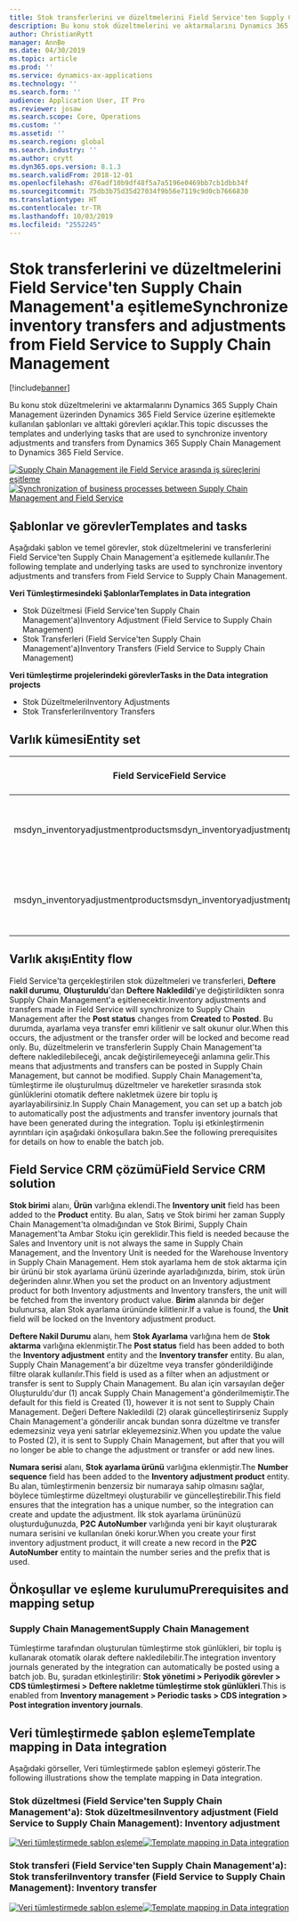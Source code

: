 ```yaml
---
title: Stok transferlerini ve düzeltmelerini Field Service'ten Supply Chain Management'a eşitleme
description: Bu konu stok düzeltmelerini ve aktarmalarını Dynamics 365 Supply Chain Management üzerinden Dynamics 365 Field Service üzerine eşitlemekte kullanılan şablonları ve alttaki görevleri açıklar.
author: ChristianRytt
manager: AnnBe
ms.date: 04/30/2019
ms.topic: article
ms.prod: ''
ms.service: dynamics-ax-applications
ms.technology: ''
ms.search.form: ''
audience: Application User, IT Pro
ms.reviewer: josaw
ms.search.scope: Core, Operations
ms.custom: ''
ms.assetid: ''
ms.search.region: global
ms.search.industry: ''
ms.author: crytt
ms.dyn365.ops.version: 8.1.3
ms.search.validFrom: 2018-12-01
ms.openlocfilehash: d76adf10b9df48f5a7a5196e0469bb7cb1dbb34f
ms.sourcegitcommit: 75db3b75d35d27034f9b56e7119c9d0cb7666830
ms.translationtype: HT
ms.contentlocale: tr-TR
ms.lasthandoff: 10/03/2019
ms.locfileid: "2552245"
---
```

# <a name="synchronize-inventory-transfers-and-adjustments-from-field-service-to-supply-chain-management"></a><span data-ttu-id="682db-103">Stok transferlerini ve düzeltmelerini Field Service'ten Supply Chain Management'a eşitleme</span><span class="sxs-lookup"><span data-stu-id="682db-103">Synchronize inventory transfers and adjustments from Field Service to Supply Chain Management</span></span>

[!include[banner](../includes/banner.md)]

<span data-ttu-id="682db-104">Bu konu stok düzeltmelerini ve aktarmalarını Dynamics 365 Supply Chain Management üzerinden Dynamics 365 Field Service üzerine eşitlemekte kullanılan şablonları ve alttaki görevleri açıklar.</span><span class="sxs-lookup"><span data-stu-id="682db-104">This topic discusses the templates and underlying tasks that are used to synchronize inventory adjustments and transfers from Dynamics 365 Supply Chain Management to Dynamics 365 Field Service.</span></span>

<span data-ttu-id="682db-105">[![Supply Chain Management ile Field Service arasında iş süreçlerini eşitleme](./media/FSTransAdjOW.png)](./media/FSTransAdjOW.png)</span><span class="sxs-lookup"><span data-stu-id="682db-105">[![Synchronization of business processes between Supply Chain Management and Field Service](./media/FSTransAdjOW.png)](./media/FSTransAdjOW.png)</span></span>

## <a name="templates-and-tasks"></a><span data-ttu-id="682db-106">Şablonlar ve görevler</span><span class="sxs-lookup"><span data-stu-id="682db-106">Templates and tasks</span></span>
<span data-ttu-id="682db-107">Aşağıdaki şablon ve temel görevler, stok düzeltmelerini ve transferlerini Field Service'ten Supply Chain Management'a eşitlemede kullanılır.</span><span class="sxs-lookup"><span data-stu-id="682db-107">The following template and underlying tasks are used to synchronize inventory adjustments and transfers from Field Service to Supply Chain Management.</span></span>

<span data-ttu-id="682db-108">**Veri Tümleştirmesindeki Şablonlar**</span><span class="sxs-lookup"><span data-stu-id="682db-108">**Templates in Data integration**</span></span>
- <span data-ttu-id="682db-109">Stok Düzeltmesi (Field Service'ten Supply Chain Management'a)</span><span class="sxs-lookup"><span data-stu-id="682db-109">Inventory Adjustment (Field Service to Supply Chain Management)</span></span>
- <span data-ttu-id="682db-110">Stok Transferleri (Field Service'ten Supply Chain Management'a)</span><span class="sxs-lookup"><span data-stu-id="682db-110">Inventory Transfers (Field Service to Supply Chain Management)</span></span>

<span data-ttu-id="682db-111">**Veri tümleştirme projelerindeki görevler**</span><span class="sxs-lookup"><span data-stu-id="682db-111">**Tasks in the Data integration projects**</span></span>
- <span data-ttu-id="682db-112">Stok Düzeltmeleri</span><span class="sxs-lookup"><span data-stu-id="682db-112">Inventory Adjustments</span></span>
- <span data-ttu-id="682db-113">Stok Transferleri</span><span class="sxs-lookup"><span data-stu-id="682db-113">Inventory Transfers</span></span>

## <a name="entity-set"></a><span data-ttu-id="682db-114">Varlık kümesi</span><span class="sxs-lookup"><span data-stu-id="682db-114">Entity set</span></span>
| <span data-ttu-id="682db-115">Field Service</span><span class="sxs-lookup"><span data-stu-id="682db-115">Field Service</span></span>                     | <span data-ttu-id="682db-116">Supply Chain Management</span><span class="sxs-lookup"><span data-stu-id="682db-116">Supply Chain Management</span></span>                          |
|-----------------------------------|----------------------------------------------------|
| <span data-ttu-id="682db-117">msdyn_inventoryadjustmentproducts</span><span class="sxs-lookup"><span data-stu-id="682db-117">msdyn_inventoryadjustmentproducts</span></span> |   <span data-ttu-id="682db-118">CDS Stok ayarlama günlüğü başlıkları ve satırları</span><span class="sxs-lookup"><span data-stu-id="682db-118">CDS Inventory adjustment journal headers and lines</span></span> |
| <span data-ttu-id="682db-119">msdyn_inventoryadjustmentproducts</span><span class="sxs-lookup"><span data-stu-id="682db-119">msdyn_inventoryadjustmentproducts</span></span> | <span data-ttu-id="682db-120">CDS stok transfer günlüğü başlıkları ve satırları</span><span class="sxs-lookup"><span data-stu-id="682db-120">CDS inventory transfer journal headers and lines</span></span>   |

## <a name="entity-flow"></a><span data-ttu-id="682db-121">Varlık akışı</span><span class="sxs-lookup"><span data-stu-id="682db-121">Entity flow</span></span>
<span data-ttu-id="682db-122">Field Service'ta gerçekleştirilen stok düzeltmeleri ve transferleri, **Deftere nakil durumu**, **Oluşturuldu**'dan **Deftere Nakledildi**'ye değiştirildikten sonra Supply Chain Management'a eşitlenecektir.</span><span class="sxs-lookup"><span data-stu-id="682db-122">Inventory adjustments and transfers made in Field Service will synchronize to Supply Chain Management after the **Post status** changes from **Created** to **Posted**.</span></span> <span data-ttu-id="682db-123">Bu durumda, ayarlama veya transfer emri kilitlenir ve salt okunur olur.</span><span class="sxs-lookup"><span data-stu-id="682db-123">When this occurs, the adjustment or the transfer order will be locked and become read only.</span></span> <span data-ttu-id="682db-124">Bu, düzeltmelerin ve transferlerin Supply Chain Management'ta deftere nakledilebileceği, ancak değiştirilemeyeceği anlamına gelir.</span><span class="sxs-lookup"><span data-stu-id="682db-124">This means that adjustments and transfers can be posted in Supply Chain Management, but cannot be modified.</span></span> <span data-ttu-id="682db-125">Supply Chain Management'ta, tümleştirme ile oluşturulmuş düzeltmeler ve hareketler sırasında stok günlüklerini otomatik deftere nakletmek üzere bir toplu iş ayarlayabilirsiniz.</span><span class="sxs-lookup"><span data-stu-id="682db-125">In Supply Chain Management, you can set up a batch job to automatically post the adjustments and transfer inventory journals that have been generated during the integration.</span></span> <span data-ttu-id="682db-126">Toplu işi etkinleştirmenin ayrıntıları için aşağıdaki önkoşullara bakın.</span><span class="sxs-lookup"><span data-stu-id="682db-126">See the following prerequisites for details on how to enable the batch job.</span></span>

## <a name="field-service-crm-solution"></a><span data-ttu-id="682db-127">Field Service CRM çözümü</span><span class="sxs-lookup"><span data-stu-id="682db-127">Field Service CRM solution</span></span> 
<span data-ttu-id="682db-128">**Stok birimi** alanı, **Ürün** varlığına eklendi.</span><span class="sxs-lookup"><span data-stu-id="682db-128">The **Inventory unit** field has been added to the **Product** entity.</span></span> <span data-ttu-id="682db-129">Bu alan, Satış ve Stok birimi her zaman Supply Chain Management'ta olmadığından ve Stok Birimi, Supply Chain Management'ta Ambar Stoku için gereklidir.</span><span class="sxs-lookup"><span data-stu-id="682db-129">This field is needed because the Sales and Inventory unit is not always the same in Supply Chain Management, and the Inventory Unit is needed for the Warehouse Inventory in Supply Chain Management.</span></span>
<span data-ttu-id="682db-130">Hem stok ayarlama hem de stok aktarma için bir ürünü bir stok ayarlama ürünü üzerinde ayarladığınızda, birim, stok ürün değerinden alınır.</span><span class="sxs-lookup"><span data-stu-id="682db-130">When you set the product on an Inventory adjustment product for both Inventory adjustments and Inventory transfers, the unit will be fetched from the inventory product value.</span></span> <span data-ttu-id="682db-131">**Birim** alanında bir değer bulunursa, alan Stok ayarlama ürününde kilitlenir.</span><span class="sxs-lookup"><span data-stu-id="682db-131">If a value is found, the **Unit** field will be locked on the Inventory adjustment product.</span></span>

<span data-ttu-id="682db-132">**Deftere Nakil Durumu** alanı, hem **Stok Ayarlama** varlığına hem de **Stok aktarma** varlığına eklenmiştir.</span><span class="sxs-lookup"><span data-stu-id="682db-132">The **Post status** field has been added to both the **Inventory adjustment** entity and the **Inventory transfer** entity.</span></span> <span data-ttu-id="682db-133">Bu alan, Supply Chain Management'a bir düzeltme veya transfer gönderildiğinde filtre olarak kullanılır.</span><span class="sxs-lookup"><span data-stu-id="682db-133">This field is used as a filter when an adjustment or transfer is sent to Supply Chain Management.</span></span> <span data-ttu-id="682db-134">Bu alan için varsayılan değer Oluşturuldu'dur (1) ancak Supply Chain Management'a gönderilmemiştir.</span><span class="sxs-lookup"><span data-stu-id="682db-134">The default for this field is Created (1), however it is not sent to Supply Chain Management.</span></span> <span data-ttu-id="682db-135">Değeri Deftere Nakledildi (2) olarak güncelleştirirseniz Supply Chain Management'a gönderilir ancak bundan sonra düzeltme ve transfer edemezsiniz veya yeni satırlar ekleyemezsiniz.</span><span class="sxs-lookup"><span data-stu-id="682db-135">When you update the value to Posted (2), it is sent to Supply Chain Management, but after that you will no longer be able to change the adjustment or transfer or add new lines.</span></span>

<span data-ttu-id="682db-136">**Numara serisi** alanı, **Stok ayarlama ürünü** varlığına eklenmiştir.</span><span class="sxs-lookup"><span data-stu-id="682db-136">The **Number sequence** field has been added to the **Inventory adjustment product** entity.</span></span> <span data-ttu-id="682db-137">Bu alan, tümleştirmenin benzersiz bir numaraya sahip olmasını sağlar, böylece tümleştirme düzeltmeyi oluşturabilir ve güncelleştirebilir.</span><span class="sxs-lookup"><span data-stu-id="682db-137">This field ensures that the integration has a unique number, so the integration can create and update the adjustment.</span></span> <span data-ttu-id="682db-138">İlk stok ayarlama ürününüzü oluşturduğunuzda, **P2C AutoNumber** varlığında yeni bir kayıt oluşturarak numara serisini ve kullanılan öneki korur.</span><span class="sxs-lookup"><span data-stu-id="682db-138">When you create your first inventory adjustment product, it will create a new record in the **P2C AutoNumber** entity to maintain the number series and the prefix that is used.</span></span>

## <a name="prerequisites-and-mapping-setup"></a><span data-ttu-id="682db-139">Önkoşullar ve eşleme kurulumu</span><span class="sxs-lookup"><span data-stu-id="682db-139">Prerequisites and mapping setup</span></span>

### <a name="supply-chain-management"></a><span data-ttu-id="682db-140">Supply Chain Management</span><span class="sxs-lookup"><span data-stu-id="682db-140">Supply Chain Management</span></span>
<span data-ttu-id="682db-141">Tümleştirme tarafından oluşturulan tümleştirme stok günlükleri, bir toplu iş kullanarak otomatik olarak deftere nakledilebilir.</span><span class="sxs-lookup"><span data-stu-id="682db-141">The integration inventory journals generated by the integration can automatically be posted using a batch job.</span></span> <span data-ttu-id="682db-142">Bu, şuradan etkinleştirilir: **Stok yönetimi > Periyodik görevler > CDS tümleştirmesi > Deftere nakletme tümleştirme stok günlükleri**.</span><span class="sxs-lookup"><span data-stu-id="682db-142">This is enabled from **Inventory management > Periodic tasks > CDS integration > Post integration inventory journals**.</span></span>

## <a name="template-mapping-in-data-integration"></a><span data-ttu-id="682db-143">Veri tümleştirmede şablon eşleme</span><span class="sxs-lookup"><span data-stu-id="682db-143">Template mapping in Data integration</span></span>

<span data-ttu-id="682db-144">Aşağıdaki görseller, Veri tümleştirmede şablon eşlemeyi gösterir.</span><span class="sxs-lookup"><span data-stu-id="682db-144">The following illustrations show the template mapping in Data integration.</span></span>

### <a name="inventory-adjustment-field-service-to-supply-chain-management-inventory-adjustment"></a><span data-ttu-id="682db-145">Stok düzeltmesi (Field Service'ten Supply Chain Management'a): Stok düzeltmesi</span><span class="sxs-lookup"><span data-stu-id="682db-145">Inventory adjustment (Field Service to Supply Chain Management): Inventory adjustment</span></span>

<span data-ttu-id="682db-146">[![Veri tümleştirmede şablon eşleme](./media/FSAdj1.png)](./media/FSAdj1.png)</span><span class="sxs-lookup"><span data-stu-id="682db-146">[![Template mapping in Data integration](./media/FSAdj1.png)](./media/FSAdj1.png)</span></span>


### <a name="inventory-transfer-field-service-to-supply-chain-management-inventory-transfer"></a><span data-ttu-id="682db-147">Stok transferi (Field Service'ten Supply Chain Management'a): Stok transferi</span><span class="sxs-lookup"><span data-stu-id="682db-147">Inventory transfer (Field Service to Supply Chain Management): Inventory transfer</span></span>

<span data-ttu-id="682db-148">[![Veri tümleştirmede şablon eşleme](./media/FSTrans1.png)](./media/FSTrans1.png)</span><span class="sxs-lookup"><span data-stu-id="682db-148">[![Template mapping in Data integration](./media/FSTrans1.png)](./media/FSTrans1.png)</span></span>
